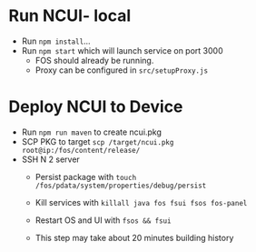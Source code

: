 # Run NCUI- local
- Run `npm install`...
- Run `npm start` which will launch service on port 3000
  - FOS should already be running.
  - Proxy can be configured in `src/setupProxy.js`
# Deploy NCUI to Device

- Run `npm run maven` to create ncui.pkg
- SCP PKG to target `scp /target/ncui.pkg root@ip:/fos/content/release/`
- SSH N 2 server
  - Persist package with `touch /fos/pdata/system/properties/debug/persist`
  - Kill services with `killall java fos fsui fsos fos-panel`

  - Restart OS and UI with `fsos && fsui`
  - This step may take about 20 minutes
  building history
